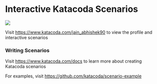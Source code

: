 # Interactive Katacoda Scenarios

[![](http://shields.katacoda.com/katacoda/jain_abhishek90/count.svg)](https://www.katacoda.com/jain_abhishek90 "Get your profile on Katacoda.com")

Visit https://www.katacoda.com/jain_abhishek90 to view the profile and interactive scenarios

### Writing Scenarios
Visit https://www.katacoda.com/docs to learn more about creating Katacoda scenarios

For examples, visit https://github.com/katacoda/scenario-example
